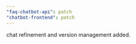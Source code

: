 ```yaml
---
"faq-chatbot-api": patch
"chatbot-frontend": patch
---
```


chat refinement and version management added.
